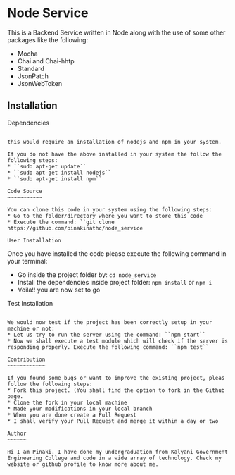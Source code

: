 Node Service
============

This is a Backend Service written in Node along with the use of some other packages like the following:

* Mocha
* Chai and Chai-hhtp
* Standard
* JsonPatch
* JsonWebToken

Installation
------------

Dependencies
~~~~~~~~~~~~

this would require an installation of nodejs and npm in your system.

If you do not have the above installed in your system the follow the following steps:
* ``sudo apt-get update``
* ``sudo apt-get install nodejs``
* ``sudo apt-get install npm``

Code Source
~~~~~~~~~~~

You can clone this code in your system using the following steps:
* Go to the folder/directory where you want to store this code
* Execute the command: ``git clone https://github.com/pinakinathc/node_service

User Installation
~~~~~~~~~~~~~~~~~

Once you have installed the code please execute the following command in your terminal:
* Go inside the project folder by: ``cd node_service``
* Install the dependencies inside project folder: ``npm install`` or ``npm i``
* Voila!! you are now set to go

Test Installation
~~~~~~~~~~~~~~~~~

We would now test if the project has been correctly setup in your machine or not:
* Let us try to run the server using the command: ``npm start``
* Now we shall execute a test module which will check if the server is responding properly. Execute the following command: ``npm test``

Contribution
~~~~~~~~~~~~

If you found some bugs or want to improve the existing project, pleas follow the following steps:
* Fork this project. (You shall find the option to fork in the Github page.
* Clone the fork in your local machine
* Made your modifications in your local branch
* When you are done create a Pull Request
* I shall verify your Pull Request and merge it within a day or two

Author
~~~~~~

Hi I am Pinaki. I have done my undergraduation from Kalyani Government Engineering College and code in a wide array of technology. Check my website or github profile to know more about me.
